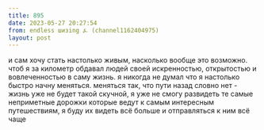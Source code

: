 ```yaml
---
title: 895
date: 2023-05-27 20:27:54
from: endless шизing ⍼ (channel1162404975)
layout: post
---
```


и сам хочу стать настолько живым, насколько вообще это возможно. чтоб я за километр обдавал людей своей искренностью, открытостью и вовлеченностью в саму жизнь. я никогда не думал что я настолько быстро начну меняться. меняться так, что пути назад словно нет - жизнь уже не будет такой скучной, я уже не смогу развидеть те самые неприметные дорожки которые ведут к самым интересным путешествиям, я буду их видеть всё больше и отправляться к ним всё чаще
